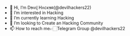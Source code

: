 - 👋 Hi, I’m Dɘvɩɭ Hʌcĸɘʀ(@devilhackers22)
- 👀 I’m interested in Hacking
- 🌱 I’m currently learning Hacking
- 💞️ I’m looking to Create an Hacking Community
- 📫 How to reach me👉🏻Telegram Group @devilhackers22

<!---
devilhackers22/ldevilhackers22 is a ✨ special ✨ repository because its `README.md` (this file) appears on your GitHub profile.

You can click the Preview link to take a look at your changes.














